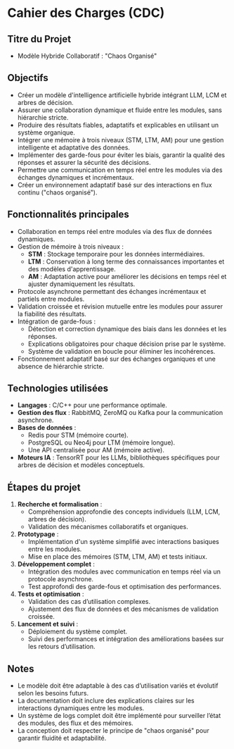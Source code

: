 # Cahier des Charges (CDC)

## Titre du Projet
- Modèle Hybride Collaboratif : "Chaos Organisé"

## Objectifs
- Créer un modèle d'intelligence artificielle hybride intégrant LLM, LCM et arbres de décision.
- Assurer une collaboration dynamique et fluide entre les modules, sans hiérarchie stricte.
- Produire des résultats fiables, adaptatifs et explicables en utilisant un système organique.
- Intégrer une mémoire à trois niveaux (STM, LTM, AM) pour une gestion intelligente et adaptative des données.
- Implémenter des garde-fous pour éviter les biais, garantir la qualité des réponses et assurer la sécurité des décisions.
- Permettre une communication en temps réel entre les modules via des échanges dynamiques et incrémentaux.
- Créer un environnement adaptatif basé sur des interactions en flux continu ("chaos organisé").

## Fonctionnalités principales
- Collaboration en temps réel entre modules via des flux de données dynamiques.
- Gestion de mémoire à trois niveaux :
  - **STM** : Stockage temporaire pour les données intermédiaires.
  - **LTM** : Conservation à long terme des connaissances importantes et des modèles d'apprentissage.
  - **AM** : Adaptation active pour améliorer les décisions en temps réel et ajuster dynamiquement les résultats.
- Protocole asynchrone permettant des échanges incrémentaux et partiels entre modules.
- Validation croissée et révision mutuelle entre les modules pour assurer la fiabilité des résultats.
- Intégration de garde-fous :
  - Détection et correction dynamique des biais dans les données et les réponses.
  - Explications obligatoires pour chaque décision prise par le système.
  - Système de validation en boucle pour éliminer les incohérences.
- Fonctionnement adaptatif basé sur des échanges organiques et une absence de hiérarchie stricte.

## Technologies utilisées
- **Langages** : C/C++ pour une performance optimale.
- **Gestion des flux** : RabbitMQ, ZeroMQ ou Kafka pour la communication asynchrone.
- **Bases de données** :
  - Redis pour STM (mémoire courte).
  - PostgreSQL ou Neo4j pour LTM (mémoire longue).
  - Une API centralisée pour AM (mémoire active).
- **Moteurs IA** : TensorRT pour les LLMs, bibliothèques spécifiques pour arbres de décision et modèles conceptuels.

## Étapes du projet
1. **Recherche et formalisation** :
   - Compréhension approfondie des concepts individuels (LLM, LCM, arbres de décision).
   - Validation des mécanismes collaboratifs et organiques.
2. **Prototypage** :
   - Implémentation d'un système simplifié avec interactions basiques entre les modules.
   - Mise en place des mémoires (STM, LTM, AM) et tests initiaux.
3. **Développement complet** :
   - Intégration des modules avec communication en temps réel via un protocole asynchrone.
   - Test approfondi des garde-fous et optimisation des performances.
4. **Tests et optimisation** :
   - Validation des cas d’utilisation complexes.
   - Ajustement des flux de données et des mécanismes de validation croissée.
5. **Lancement et suivi** :
   - Déploiement du système complet.
   - Suivi des performances et intégration des améliorations basées sur les retours d’utilisation.

## Notes
- Le modèle doit être adaptable à des cas d’utilisation variés et évolutif selon les besoins futurs.
- La documentation doit inclure des explications claires sur les interactions dynamiques entre les modules.
- Un système de logs complet doit être implémenté pour surveiller l’état des modules, des flux et des mémoires.
- La conception doit respecter le principe de "chaos organisé" pour garantir fluidité et adaptabilité.